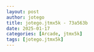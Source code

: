 ```yaml
---
layout: post
author: jotego
title: jotego.jtmx5k - 73a563b
date: 2025-01-17
categories: [Arcade, jtmx5k]
tags: [jotego.jtmx5k]
---
```


